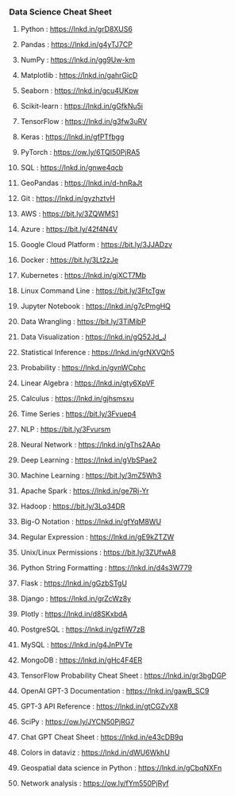 ### Data Science Cheat Sheet

1. Python : https://lnkd.in/grD8XUS6

2. Pandas : https://lnkd.in/g4yTJ7CP

3. NumPy : https://lnkd.in/gg9Uw-km

4. Matplotlib : https://lnkd.in/gahrGicD

5. Seaborn : https://lnkd.in/gcu4UKpw

6. Scikit-learn : https://lnkd.in/gGfkNu5i

7. TensorFlow : https://lnkd.in/g3fw3uRV

8. Keras : https://lnkd.in/gfPTfbgg

9. PyTorch : https://ow.ly/6TQI50PjRA5

10. SQL : https://lnkd.in/gnwe4qcb

11. GeoPandas : https://lnkd.in/d-hnRaJt

12. Git : https://lnkd.in/gyzhztvH

13. AWS : https://bit.ly/3ZQWMS1

14. Azure : https://bit.ly/42f4N4V

15. Google Cloud Platform : https://bit.ly/3JJADzv

16. Docker : https://bit.ly/3Lt2zJe

17. Kubernetes : https://lnkd.in/gjXCT7Mb

18. Linux Command Line : https://bit.ly/3FtcTgw

19. Jupyter Notebook : https://lnkd.in/g7cPmgHQ

20. Data Wrangling : https://bit.ly/3TiMibP

21. Data Visualization : https://lnkd.in/gQ52Jd_J

22. Statistical Inference : https://lnkd.in/grNXVQh5

23. Probability : https://lnkd.in/gvnWCphc

24. Linear Algebra : https://lnkd.in/gty6XpVF

25. Calculus : https://lnkd.in/gjhsmsxu

26. Time Series : https://bit.ly/3Fvuep4

27. NLP : https://bit.ly/3Fvursm

28. Neural Network : https://lnkd.in/gThs2AAp

29. Deep Learning : https://lnkd.in/gVbSPae2

30. Machine Learning : https://bit.ly/3mZ5Wh3

31. Apache Spark : https://lnkd.in/ge7Rj-Yr

32. Hadoop : https://bit.ly/3Lq34DR

33. Big-O Notation : https://lnkd.in/gfYqM8WU

34. Regular Expression : https://lnkd.in/gE9kZTZW

35. Unix/Linux Permissions : https://bit.ly/3ZUfwA8

36. Python String Formatting : https://lnkd.in/d4s3W779

37. Flask : https://lnkd.in/gGzbSTgU

38. Django : https://lnkd.in/grZcWz8y

39. Plotly : https://lnkd.in/d8SKxbdA

40. PostgreSQL : https://lnkd.in/gzfiW7zB

41. MySQL : https://lnkd.in/g4JnPVTe

42. MongoDB : https://lnkd.in/gHc4F4ER

43. TensorFlow Probability Cheat Sheet : https://lnkd.in/gr3bgDGP

44. OpenAI GPT-3 Documentation : https://lnkd.in/gawB_SC9

45. GPT-3 API Reference : https://lnkd.in/gtCGZvX8

46. SciPy : https://ow.ly/JYCN50PjRG7

47. Chat GPT Cheat Sheet : https://lnkd.in/e43cDB9q

48. Colors in dataviz : https://lnkd.in/dWU6WkhU

49. Geospatial data science in Python : https://lnkd.in/gCbqNXFn

50. Network analysis : https://ow.ly/fYm550PjRyf

